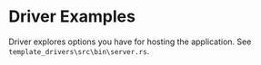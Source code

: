 # Driver Examples

Driver explores options you have for hosting the application. See `template_drivers\src\bin\server.rs`.
